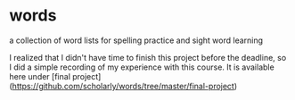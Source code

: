 # words
a collection of word lists for spelling practice and sight word learning

I realized that I didn't have time to finish this project before the deadline, so I did a simple recording of my experience with this course. It is available here under [final project] (https://github.com/scholarly/words/tree/master/final-project)

